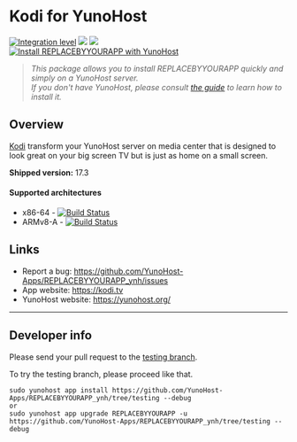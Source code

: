 # Kodi for YunoHost

[![Integration level](https://dash.yunohost.org/integration/REPLACEBYYOURAPP.svg)](https://dash.yunohost.org/appci/app/REPLACEBYYOURAPP) ![](https://ci-apps.yunohost.org/ci/badges/REPLACEBYYOURAPP.status.svg) ![](https://ci-apps.yunohost.org/ci/badges/REPLACEBYYOURAPP.maintain.svg)  
[![Install REPLACEBYYOURAPP with YunoHost](https://install-app.yunohost.org/install-with-yunohost.svg)](https://install-app.yunohost.org/?app=REPLACEBYYOURAPP)

> *This package allows you to install REPLACEBYYOURAPP quickly and simply on a YunoHost server.  
If you don't have YunoHost, please consult [the guide](https://yunohost.org/#/install) to learn how to install it.*

## Overview
[Kodi](https://kodi.tv) transform your YunoHost server on media center that is designed to look great on your big screen TV but is just as home on a small screen.

**Shipped version:** 17.3

#### Supported architectures

* x86-64 - [![Build Status](https://ci-apps.yunohost.org/ci/logs/REPLACEBYYOURAPP.svg)](https://ci-apps.yunohost.org/ci/apps/REPLACEBYYOURAPP/)
* ARMv8-A - [![Build Status](https://ci-apps-arm.yunohost.org/ci/logs/REPLACEBYYOURAPP.svg)](https://ci-apps-arm.yunohost.org/ci/apps/REPLACEBYYOURAPP/)

## Links

 * Report a bug: https://github.com/YunoHost-Apps/REPLACEBYYOURAPP_ynh/issues
 * App website: https://kodi.tv
 * YunoHost website: https://yunohost.org/

---

## Developer info

Please send your pull request to the [testing branch](https://github.com/YunoHost-Apps/REPLACEBYYOURAPP_ynh/tree/testing).

To try the testing branch, please proceed like that.
```
sudo yunohost app install https://github.com/YunoHost-Apps/REPLACEBYYOURAPP_ynh/tree/testing --debug
or
sudo yunohost app upgrade REPLACEBYYOURAPP -u https://github.com/YunoHost-Apps/REPLACEBYYOURAPP_ynh/tree/testing --debug
```
